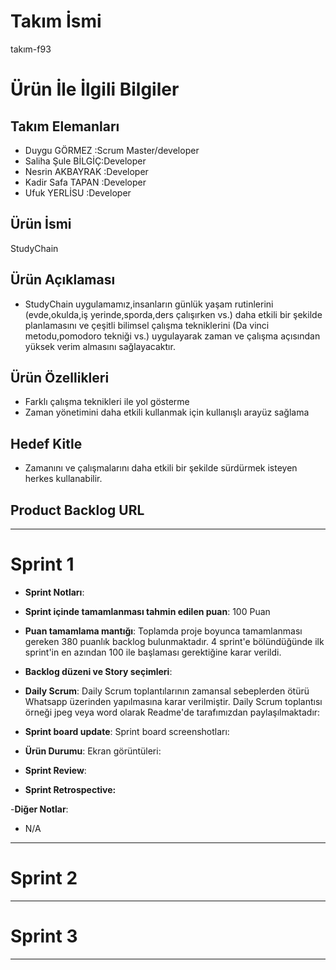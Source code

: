 # **Takım İsmi**

takım-f93

# Ürün İle İlgili Bilgiler

## Takım Elemanları

- Duygu GÖRMEZ      :Scrum Master/developer
- Saliha Şule BİLGİÇ:Developer
- Nesrin AKBAYRAK   :Developer
- Kadir Safa TAPAN  :Developer
- Ufuk YERLİSU      :Developer

## Ürün İsmi

StudyChain

## Ürün Açıklaması

- StudyChain  uygulamamız,insanların günlük yaşam rutinlerini (evde,okulda,iş yerinde,sporda,ders çalışırken vs.) daha etkili bir şekilde planlamasını ve çeşitli bilimsel çalışma tekniklerini (Da vinci metodu,pomodoro tekniği vs.) uygulayarak zaman ve çalışma açısından yüksek verim almasını sağlayacaktır. 

## Ürün Özellikleri

- Farklı çalışma teknikleri ile yol gösterme
- Zaman yönetimini daha etkili kullanmak için kullanışlı arayüz sağlama

## Hedef Kitle

- Zamanını ve çalışmalarını daha etkili bir şekilde sürdürmek isteyen herkes kullanabilir.

## Product Backlog URL
---

# Sprint 1

- **Sprint Notları**: 

- **Sprint içinde tamamlanması tahmin edilen puan**: 100 Puan

- **Puan tamamlama mantığı**: Toplamda proje boyunca tamamlanması gereken 380 puanlık backlog bulunmaktadır. 4 sprint'e bölündüğünde ilk sprint'in en azından 100 ile başlaması gerektiğine karar verildi.

- **Backlog düzeni ve Story seçimleri**: 


- **Daily Scrum**: Daily Scrum toplantılarının zamansal sebeplerden ötürü Whatsapp üzerinden yapılmasına karar verilmiştir. Daily Scrum toplantısı örneği jpeg veya word olarak Readme'de tarafımızdan paylaşılmaktadır:

- **Sprint board update**: Sprint board screenshotları: 


- **Ürün Durumu**: Ekran görüntüleri:
 
- **Sprint Review**: 


- **Sprint Retrospective:**
 
-**Diğer Notlar**:
- N/A

---

# Sprint 2


---

# Sprint 3

---
